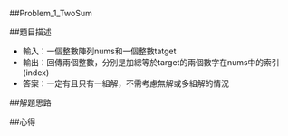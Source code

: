 ##Problem_1_TwoSum

##題目描述

- 輸入：一個整數陣列nums和一個整數tatget
- 輸出：回傳兩個整數，分別是加總等於target的兩個數字在nums中的索引(index)
- 答案：一定有且只有一組解，不需考慮無解或多組解的情況

##解題思路

##心得
